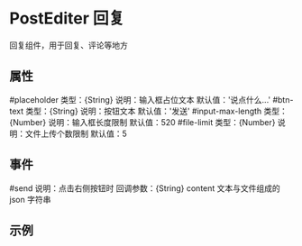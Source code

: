 # PostEditer 回复

回复组件，用于回复、评论等地方

## 属性

#placeholder
类型：{String}
说明：输入框占位文本
默认值：'说点什么...'
#btn-text
类型：{String}
说明：按钮文本
默认值：'发送'
#input-max-length
类型：{Number}
说明：输入框长度限制
默认值：520
#file-limit
类型：{Number}
说明：文件上传个数限制
默认值：5

## 事件

#send
说明：点击右侧按钮时
回调参数：{String} content 文本与文件组成的 json 字符串

## 示例

<template>
  <post-editer @send="onSend" />
</template>

<script>
import { PostEditer } from '@fe/packages/components'

export default {
  name: 'PostEditerExample',
  components: {
    PostEditer
  },
  methods: {
    onSend(jsonCont) {
      console.log('发送的文本：', jsonCont)
    }
  }
}
</script>

